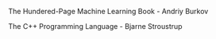 The Hundered-Page Machine Learning Book - Andriy Burkov

The C++ Programming Language - Bjarne Stroustrup

